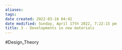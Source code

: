 ```yaml
---
aliases: 
tags: 
date created: 2022-03-18 04:42
date modified: Sunday, April 17th 2022, 7:22:15 pm
title: 3 - Developments in new materials
---
```


#Design_Theory

